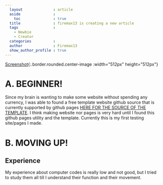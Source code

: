 ```yaml
---
  layout              : article
  aside               :
    toc               : true
  title               : firemax13 is creating a new article
  tags                : 
    - Newbie
    - Creator
  categories          : 
  author              : Firemax13
  show_author_profile : true
---
```

[Screenshot](/assets/images/posts/Sample-Article.png){:.border.rounded.center-image :width="512px" height="512px"}

# A. BEGINNER!
Since my brain is wanting to make some website without spending any currency, I was able to found a free template website github source that is currently supported by github pages [HERE FOR THE SOURCE OF THE TEMPLATE](https://github.com/kitian616/jekyll-TeXt-theme). I think making website nor pages is very hard until I found this github pages utility and the template. Currently this is my first testing site/pages I made.

# B. MOVING UP!
## Experience
My experience about computer codes is really low and not good, but I tried to study them all till I understand their function and their movement.

